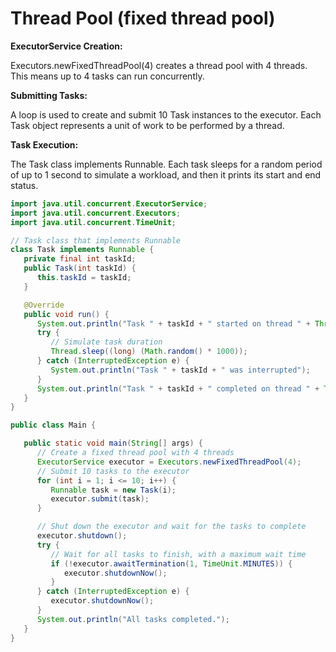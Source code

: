 # Thread Pool (fixed thread pool)
**ExecutorService Creation:**

Executors.newFixedThreadPool(4) creates a thread pool with 4 threads. This means up to 4 tasks can run concurrently.

**Submitting Tasks:**

A loop is used to create and submit 10 Task instances to the executor. Each Task object represents a unit of work to be performed by a thread.

**Task Execution:**

The Task class implements Runnable. Each task sleeps for a random period of up to 1 second to simulate a workload, and then it prints its start and end status.
```java
import java.util.concurrent.ExecutorService;
import java.util.concurrent.Executors;
import java.util.concurrent.TimeUnit;

// Task class that implements Runnable
class Task implements Runnable {
   private final int taskId;
   public Task(int taskId) {
      this.taskId = taskId;
   }

   @Override
   public void run() {
      System.out.println("Task " + taskId + " started on thread " + Thread.currentThread().getName());
      try {
         // Simulate task duration
         Thread.sleep((long) (Math.random() * 1000));
      } catch (InterruptedException e) {
         System.out.println("Task " + taskId + " was interrupted");
      }
      System.out.println("Task " + taskId + " completed on thread " + Thread.currentThread().getName());
   }
}

public class Main {

   public static void main(String[] args) {
      // Create a fixed thread pool with 4 threads
      ExecutorService executor = Executors.newFixedThreadPool(4);
      // Submit 10 tasks to the executor
      for (int i = 1; i <= 10; i++) {
         Runnable task = new Task(i);
         executor.submit(task);
      }

      // Shut down the executor and wait for the tasks to complete
      executor.shutdown();
      try {
         // Wait for all tasks to finish, with a maximum wait time
         if (!executor.awaitTermination(1, TimeUnit.MINUTES)) {
            executor.shutdownNow();
         }
      } catch (InterruptedException e) {
         executor.shutdownNow();
      }
      System.out.println("All tasks completed.");
   }
}

```
